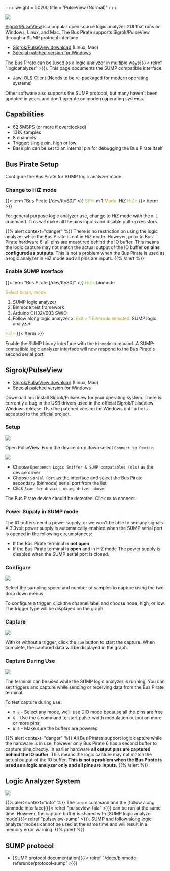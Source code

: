 +++
weight = 50200
title = 'PulseView (Normal)'
+++

![](/images/docs/fw/sigrok-capture.png)

[Sigrok/PulseView](https://sigrok.org/wiki/Main_Page) is a popular open source logic analyzer GUI that runs on Windows, Linux, and Mac. The Bus Pirate supports Sigrok/PulseView through a SUMP protocol interface.

- [Sigrok/PulseView download](https://sigrok.org/wiki/Downloads) (Linux, Mac)
- [Special patched version for Windows](https://github.com/DangerousPrototypes/BusPirate5-firmware/releases/tag/custom-patch-PulseView-0.5.0-git-d00efc6-installer)

The Bus Pirate can be [used as a logic analyzer in multiple ways]({{< relref "logicanalyzer" >}}). This page documents the SUMP compatible interface.

- [Jawi OLS Client](https://github.com/jawi/ols) (Needs to be re-packaged for modern operating systems)

Other software also supports the SUMP protocol, but many haven't been updated in years and don't operate on modern operating systems.

## Capabilities

- 62.5MSPS (or more if overclocked)
- 131K samples
- 8 channels
- Trigger: single pin, high or low
- Base pin can be set to an internal pin for debugging the Bus Pirate itself

## Bus Pirate Setup
Configure the Bus Pirate for SUMP logic analyzer mode.

### Change to HiZ mode

{{< term "Bus Pirate [/dev/ttyS0]" >}}
<span style="color:#96cb59">SPI></span> m 1
<span style="color:#bfa530">Mode:</span> HiZ
<span style="color:#96cb59">HiZ></span> 
{{< /term >}}

For general purpose logic analyzer use, change to HiZ mode with the ```m 1``` command. This will make all the pins inputs and disable pull-up resistors.

{{% alert context="danger" %}}
There is no restriction on using the logic analyzer while the Bus Pirate is not in HiZ mode. However, prior to Bus Pirate hardware 6, all pins are measured behind the IO buffer. This means the logic capture may not match the actual output of the IO buffer **on pins configured as outputs**. This is not a problem when the Bus Pirate is used as a logic analyzer in HiZ mode and all pins are inputs.
{{% /alert %}}

### Enable SUMP Interface

{{< term "Bus Pirate [/dev/ttyS0]" >}}
<span style="color:#96cb59">HiZ></span> binmode

<span style="color:#bfa530">Select binary mode</span>
 1. SUMP logic analyzer
 2. Binmode test framework
 3. Arduino CH32V003 SWIO
 4. Follow along logic analyzer
 x. <span style="color:#bfa530">Exit</span>
<span style="color:#96cb59"> ></span> 1
<span style="color:#bfa530">Binmode selected:</span> SUMP logic analyzer

<span style="color:#96cb59">HiZ></span> 
{{< /term >}}

Enable the SUMP binary interface with the ```binmode``` command. A SUMP-compatible logic analyzer interface will now respond to the Bus Pirate's second serial port.

## Sigrok/PulseView

- [Sigrok/PulseView download](https://sigrok.org/wiki/Downloads) (Linux, Mac)
- [Special patched version for Windows](https://github.com/DangerousPrototypes/BusPirate5-firmware/releases/tag/custom-patch-PulseView-0.5.0-git-d00efc6-installer)

Download and install Sigrok/PulseView for your operating system. There is currently a bug in the USB drivers used in the official Sigrok/PulseView Windows release. Use the patched version for Windows until a fix is accepted to the official project.

### Setup

![](/images/docs/fw/sigrok-select-device.png)

Open PulseView. From the device drop down select ```Connect to Device```.

![](/images/docs/fw/sigrok-config.png)

- Choose ```Openbench Logic Sniffer & SUMP compatables (ols)``` as the device driver
- Choose ```Serial Port``` as the interface and select the Bus Pirate secondary (binmode) serial port from the list
- Click ```Scan for devices using driver above```

The Bus Pirate device should be detected. Click ```OK``` to connect.

### Power Supply in SUMP mode

The IO buffers need a power supply, or we won't be able to see any signals. A 3.3volt power supply is automatically enabled when the SUMP serial port is opened in the following circumstances:
- If the Bus Pirate terminal **is not open**
- If the Bus Pirate terminal **is open** and in HiZ mode
The power supply is disabled when the SUMP serial port is closed.

### Configure

![](/images/docs/fw/sigrok-triggers.png)

Select the sampling speed and number of samples to capture using the two drop down menus.

To configure a trigger, click the channel label and choose none, high, or low. The trigger type will be displayed on the graph.

### Capture

![](/images/docs/fw/sigrok-capture.png)

With or without a trigger, click the ```run``` button to start the capture. When complete, the captured data will be displayed in the graph.

### Capture During Use

![](/images/docs/fw/sigrok-pwm.png)

The terminal can be used while the SUMP logic analyzer is running. You can set triggers and capture while sending or receiving data from the Bus Pirate terminal.    

To test capture during use:

- ```m 8``` - Select any mode, we'll use DIO mode because all the pins are free 
- ```G``` - Use the ```G``` command to start pulse-width modulation output on more or more pins
- ```W 5``` - Make sure the buffers are powered

{{% alert context="danger" %}}
All Bus Pirates support logic capture while the hardware is in use, however only Bus Pirate 6 has a second buffer to capture pins directly. In earlier hardware **all output pins are captured behind the IO buffer**. This means the logic capture may not match the actual output of the IO buffer. **This is not a problem when the Bus Pirate is used as a logic analyzer only and all pins are inputs**.
{{% /alert %}}

## Logic Analyzer System

![](/images/docs/fw/logic-system.png)

{{% alert context="info" %}}
The ```logic``` command and the [follow along binmode interface]({{< relref "pulseview-fala" >}}) can be run at the same time. However, the capture buffer is shared with [SUMP logic analyzer mode]({{< relref "pulseview-sump" >}}). SUMP and follow along logic analyzer modes cannot be used at the same time and will result in a memory error warning.
{{% /alert %}}

## SUMP protocol

- [SUMP protocol documentation]({{< relref "/docs/binmode-reference/protocol-sump" >}})